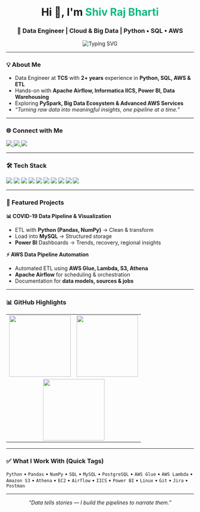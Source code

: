 <!-- =========================
     GITHUB PROFILE README
     Author: Shiv Raj Bharti
     Role: Data Engineer
     ========================= -->

<!-- Banner -->
<div align="center">
  <h1>Hi 👋, I'm <span style="color:#10b981;">Shiv Raj Bharti</span></h1>
  <h3>🚀 Data Engineer | Cloud & Big Data | Python • SQL • AWS</h3>
</div>

<!-- Typing Animation -->
<p align="center">
  <img src="https://readme-typing-svg.demolab.com?font=Inter&weight=600&size=22&duration=3500&pause=800&center=true&vCenter=true&width=700&lines=Data+Engineer+at+TCS;Building+Scalable+ETL+%26+Data+Pipelines;AWS+(Glue%2C+Lambda%2C+S3%2C+Athena)+%7C+Airflow;Python+%7C+SQL+%7C+Power+BI+%7C+Linux" alt="Typing SVG" />
</p>

---

### 💡 About Me
- Data Engineer at **TCS** with **2+ years** experience in **Python, SQL, AWS & ETL**  
- Hands-on with **Apache Airflow, Informatica IICS, Power BI, Data Warehousing**  
- Exploring **PySpark, Big Data Ecosystem & Advanced AWS Services**  
- *“Turning raw data into meaningful insights, one pipeline at a time.”*  

---

### 🌐 Connect with Me
<p align="left">
  <a href="https://www.linkedin.com/in/shiv-raj-bharti-36a587195" target="_blank">
    <img src="https://img.shields.io/badge/LinkedIn-Shiv%20Raj%20Bharti-0A66C2?style=for-the-badge&logo=linkedin&logoColor=white" />
  </a>
  <a href="mailto:shivrajbharti21@gmail.com">
    <img src="https://img.shields.io/badge/Email-shivrajbharti21%40gmail.com-D14836?style=for-the-badge&logo=gmail&logoColor=white" />
  </a>
  <a href="https://auth.geeksforgeeks.org/user/" target="_blank">
    <img src="https://img.shields.io/badge/GeeksforGeeks-Profile-2F8D46?style=for-the-badge&logo=geeksforgeeks&logoColor=white" />
  </a>
</p>

---

### 🛠️ Tech Stack
<p align="left">
  <img src="https://img.shields.io/badge/Python-3776AB?logo=python&logoColor=white&style=for-the-badge" />
  <img src="https://img.shields.io/badge/SQL-025E8C?logo=postgresql&logoColor=white&style=for-the-badge" />
  <img src="https://img.shields.io/badge/AWS-232F3E?logo=amazon-aws&logoColor=white&style=for-the-badge" />
  <img src="https://img.shields.io/badge/Apache%20Airflow-017CEE?logo=apache-airflow&logoColor=white&style=for-the-badge" />
  <img src="https://img.shields.io/badge/Informatica%20IICS-F15A24?style=for-the-badge" />
  <img src="https://img.shields.io/badge/Power%20BI-F2C811?logo=powerbi&logoColor=000&style=for-the-badge" />
  <img src="https://img.shields.io/badge/Linux-000?logo=linux&logoColor=FCC624&style=for-the-badge" />
  <img src="https://img.shields.io/badge/Git-F05032?logo=git&logoColor=white&style=for-the-badge" />
  <img src="https://img.shields.io/badge/Postman-FF6C37?logo=postman&logoColor=white&style=for-the-badge" />
  <img src="https://img.shields.io/badge/MySQL-4479A1?logo=mysql&logoColor=white&style=for-the-badge" />
</p>

---

### 📌 Featured Projects
**📊 COVID-19 Data Pipeline & Visualization**  
- ETL with **Python (Pandas, NumPy)** → Clean & transform  
- Load into **MySQL** → Structured storage  
- **Power BI** Dashboards → Trends, recovery, regional insights  

**⚡ AWS Data Pipeline Automation**  
- Automated ETL using **AWS Glue, Lambda, S3, Athena**  
- **Apache Airflow** for scheduling & orchestration  
- Documentation for **data models, sources & jobs**

---

### 📊 GitHub Highlights  
<p align="center">
  <table>
    <tr>
      <td>
        <img src="https://github-readme-stats.vercel.app/api?username=shivrajbharti21&show_icons=true&theme=tokyonight&hide_border=true" height="165"/>
      </td>
      <td>
        <img src="https://github-readme-stats.vercel.app/api/top-langs?username=shivrajbharti21&layout=compact&theme=tokyonight&hide_border=true" height="165"/>
      </td>
    </tr>
    <tr>
      <td colspan="2" align="center">
        <img src="https://streak-stats.demolab.com?user=shivrajbharti21&theme=tokyonight&hide_border=true" height="165"/>
      </td>
    </tr>
  </table>
</p>

---

### ✅ What I Work With (Quick Tags)
`Python` • `Pandas` • `NumPy` • `SQL` • `MySQL` • `PostgreSQL` • `AWS Glue` • `AWS Lambda` • `Amazon S3` • `Athena` • `EC2` • `Airflow` • `IICS` • `Power BI` • `Linux` • `Git` • `Jira` • `Postman`

---

<p align="center">
  <i>“Data tells stories — I build the pipelines to narrate them.”</i>
</p>
